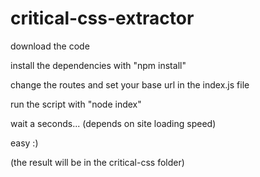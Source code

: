 # critical-css-extractor

download the code

install the dependencies with "npm install"

change the routes and set your base url in the index.js file

run the script with "node index"

wait a seconds... (depends on site loading speed)

easy :)

(the result will be in the critical-css folder)


